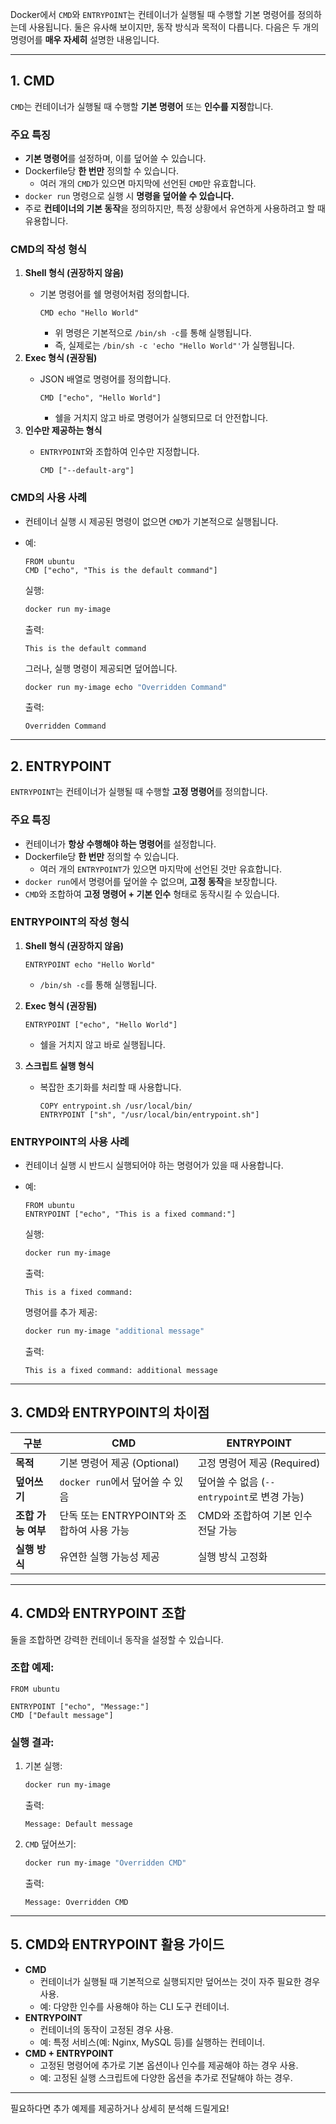 Docker에서 `CMD`와 `ENTRYPOINT`는 컨테이너가 실행될 때 수행할 기본 명령어를 정의하는데 사용됩니다. 둘은 유사해 보이지만, 동작 방식과 목적이 다릅니다. 다음은 두 개의 명령어를 **매우 자세히** 설명한 내용입니다.

---

## 1. **CMD**

`CMD`는 컨테이너가 실행될 때 수행할 **기본 명령어** 또는 **인수를 지정**합니다.

### **주요 특징**

- **기본 명령어**를 설정하며, 이를 덮어쓸 수 있습니다.
- Dockerfile당 **한 번만** 정의할 수 있습니다.
    - 여러 개의 `CMD`가 있으면 마지막에 선언된 `CMD`만 유효합니다.
- `docker run` 명령으로 실행 시 **명령을 덮어쓸 수 있습니다.**
- 주로 **컨테이너의 기본 동작**을 정의하지만, 특정 상황에서 유연하게 사용하려고 할 때 유용합니다.

### **CMD의 작성 형식**

1. **Shell 형식 (권장하지 않음)**
    - 기본 명령어를 쉘 명령어처럼 정의합니다.
        
        ```
        CMD echo "Hello World"
        
        ```
        
        - 위 명령은 기본적으로 `/bin/sh -c`를 통해 실행됩니다.
        - 즉, 실제로는 `/bin/sh -c 'echo "Hello World"'`가 실행됩니다.
2. **Exec 형식 (권장됨)**
    - JSON 배열로 명령어를 정의합니다.
        
        ```
        CMD ["echo", "Hello World"]
        
        ```
        
        - 쉘을 거치지 않고 바로 명령어가 실행되므로 더 안전합니다.
3. **인수만 제공하는 형식**
    - `ENTRYPOINT`와 조합하여 인수만 지정합니다.
        
        ```
        CMD ["--default-arg"]
        
        ```
        

### **CMD의 사용 사례**

- 컨테이너 실행 시 제공된 명령이 없으면 `CMD`가 기본적으로 실행됩니다.
- 예:
    
    ```
    FROM ubuntu
    CMD ["echo", "This is the default command"]
    
    ```
    
    실행:
    
    ```bash
    docker run my-image
    
    ```
    
    출력:
    
    ```
    This is the default command
    
    ```
    
    그러나, 실행 명령이 제공되면 덮어씁니다.
    
    ```bash
    docker run my-image echo "Overridden Command"
    
    ```
    
    출력:
    
    ```
    Overridden Command
    
    ```
    

---

## 2. **ENTRYPOINT**

`ENTRYPOINT`는 컨테이너가 실행될 때 수행할 **고정 명령어**를 정의합니다.

### **주요 특징**

- 컨테이너가 **항상 수행해야 하는 명령어**를 설정합니다.
- Dockerfile당 **한 번만** 정의할 수 있습니다.
    - 여러 개의 `ENTRYPOINT`가 있으면 마지막에 선언된 것만 유효합니다.
- `docker run`에서 명령어를 덮어쓸 수 없으며, **고정 동작**을 보장합니다.
- `CMD`와 조합하여 **고정 명령어 + 기본 인수** 형태로 동작시킬 수 있습니다.

### **ENTRYPOINT의 작성 형식**

1. **Shell 형식 (권장하지 않음)**
    
    ```
    ENTRYPOINT echo "Hello World"
    
    ```
    
    - `/bin/sh -c`를 통해 실행됩니다.
2. **Exec 형식 (권장됨)**
    
    ```
    ENTRYPOINT ["echo", "Hello World"]
    
    ```
    
    - 쉘을 거치지 않고 바로 실행됩니다.
3. **스크립트 실행 형식**
    - 복잡한 초기화를 처리할 때 사용합니다.
        
        ```
        COPY entrypoint.sh /usr/local/bin/
        ENTRYPOINT ["sh", "/usr/local/bin/entrypoint.sh"]
        
        ```
        

### **ENTRYPOINT의 사용 사례**

- 컨테이너 실행 시 반드시 실행되어야 하는 명령어가 있을 때 사용합니다.
- 예:
    
    ```
    FROM ubuntu
    ENTRYPOINT ["echo", "This is a fixed command:"]
    
    ```
    
    실행:
    
    ```bash
    docker run my-image
    
    ```
    
    출력:
    
    ```
    This is a fixed command:
    
    ```
    
    명령어를 추가 제공:
    
    ```bash
    docker run my-image "additional message"
    
    ```
    
    출력:
    
    ```
    This is a fixed command: additional message
    
    ```
    

---

## 3. **CMD와 ENTRYPOINT의 차이점**

| 구분 | CMD | ENTRYPOINT |
| --- | --- | --- |
| **목적** | 기본 명령어 제공 (Optional) | 고정 명령어 제공 (Required) |
| **덮어쓰기** | `docker run`에서 덮어쓸 수 있음 | 덮어쓸 수 없음 (`--entrypoint`로 변경 가능) |
| **조합 가능 여부** | 단독 또는 ENTRYPOINT와 조합하여 사용 가능 | CMD와 조합하여 기본 인수 전달 가능 |
| **실행 방식** | 유연한 실행 가능성 제공 | 실행 방식 고정화 |

---

## 4. **CMD와 ENTRYPOINT 조합**

둘을 조합하면 강력한 컨테이너 동작을 설정할 수 있습니다.

### 조합 예제:

```
FROM ubuntu

ENTRYPOINT ["echo", "Message:"]
CMD ["Default message"]

```

### 실행 결과:

1. 기본 실행:
    
    ```bash
    docker run my-image
    
    ```
    
    출력:
    
    ```
    Message: Default message
    
    ```
    
2. `CMD` 덮어쓰기:
    
    ```bash
    docker run my-image "Overridden CMD"
    
    ```
    
    출력:
    
    ```
    Message: Overridden CMD
    
    ```
    

---

## 5. **CMD와 ENTRYPOINT 활용 가이드**

- **CMD**
    - 컨테이너가 실행될 때 기본적으로 실행되지만 덮어쓰는 것이 자주 필요한 경우 사용.
    - 예: 다양한 인수를 사용해야 하는 CLI 도구 컨테이너.
- **ENTRYPOINT**
    - 컨테이너의 동작이 고정된 경우 사용.
    - 예: 특정 서비스(예: Nginx, MySQL 등)를 실행하는 컨테이너.
- **CMD + ENTRYPOINT**
    - 고정된 명령어에 추가로 기본 옵션이나 인수를 제공해야 하는 경우 사용.
    - 예: 고정된 실행 스크립트에 다양한 옵션을 추가로 전달해야 하는 경우.

---

필요하다면 추가 예제를 제공하거나 상세히 분석해 드릴게요!